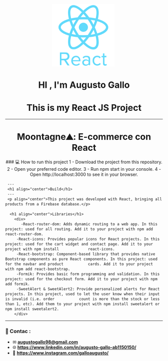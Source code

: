 <div id = "header" align="center">
    <img src="https://github.com/devicons/devicon/blob/master/icons/react/react-original-wordmark.svg" title="React" alt="React" width="200" height="200"/>&nbsp;
    <h1 align="center">HI , I'm Augusto Gallo</h1>
    <h1 align="center">This is my React JS  Project</h1>
</div>

---
<div id = "header" align="center">
     <h1 align="center"> Moontagne⛰: E-commerce con React</h1>
     ### 💻 How to run this project
     1 - Download the project from this repository.
     2 - Open your preferred code editor.
     3 - Run npm start in your console.
     4 - Open http://localhost:3000 to see it in your browser.
</div>
     
     ---
     <h1 align="center">Build</h1>
     ---
     <p align="center">This project was developed with React, bringing all products from a Firebase database.</p>
     
      <h1 align="center">Libraries</h1>
        <div>
           -React-router-dom: Adds dynamic routing to a web app. In this project: used for all routing. Add it to your project with npm add react-router-dom.
         -React-icons: Provides popular icons for React projects. In this project: used for the cart widget and contact page. Add it to your project with npm install             react-icons.
         -React-bootstrap: Component-based library that provides native Bootstrap components as pure React components. In this project: used for the navbar and product           cards. Add it to your project with npm add react-bootstrap.
         -Formik: Provides basic form programming and validation. In this project: used for the checkout form. Add it to your project with npm add formik.
         -SweetAlert & SweetAlert2: Provide personalized alerts for React projects. In this project, used to let the user know when their input is invalid (i.e. order           count is more than the stock or less than 1, etc). Add them to your project with npm install sweetalert or npm install sweetalert2.
        </div>
</div>

---

### 📓 Contac :
- ✉ **augustogallo98@gmail.com**
- 🌐 **https://www.linkedin.com/in/augusto-gallo-ab1150150/**
- 📱 **https://www.instagram.com/galloaugusto/**


